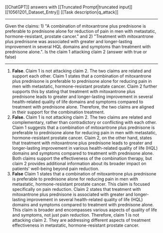 [[ChatGPT]] answers with [[Truncated Prompt|truncated input]]
[[10561201_Dataset_Entry]]
[[Task description|q_attack]]

---

Given the claims: 1) "A combination of mitoxantrone plus prednisone is preferable to prednisone alone for reduction of pain in men with metastatic, hormone-resistant, prostate cancer." and 2) "Treatment with mitoxantrone plus prednisone was associated with greater and longer-lasting improvement in several HQL domains and symptoms than treatment with prednisone alone.". Is the claim 1 attacking claim 2 (answer with true or false)

---

1) **False**. Claim 1 is not attacking claim 2. The two claims are related and support each other. Claim 1 states that a combination of mitoxantrone plus prednisone is preferable to prednisone alone for reducing pain in men with metastatic, hormone-resistant prostate cancer. Claim 2 further supports this by stating that treatment with mitoxantrone plus prednisone leads to greater and longer-lasting improvement in several health-related quality of life domains and symptoms compared to treatment with prednisone alone. Therefore, the two claims are aligned in their support for the combination treatment.
2) **False.** Claim 1 is not attacking claim 2. The two claims are related and complementary, rather than contradictory or conflicting with each other. Claim 1 suggests that a combination of mitoxantrone plus prednisone is preferable to prednisone alone for reducing pain in men with metastatic, hormone-resistant prostate cancer. Claim 2, on the other hand, states that treatment with mitoxantrone plus prednisone leads to greater and longer-lasting improvement in various health-related quality of life (HQL) domains and symptoms compared to treatment with prednisone alone. Both claims support the effectiveness of the combination therapy, but claim 2 provides additional information about its broader impact on patients' well-being beyond pain reduction.
3) **False**
   Claim 1 states that a combination of mitoxantrone plus prednisone is preferable to prednisone alone for reducing pain in men with metastatic, hormone-resistant prostate cancer. This claim is focused specifically on pain reduction.
   Claim 2 states that treatment with mitoxantrone plus prednisone is associated with greater and longer-lasting improvement in several health-related quality of life (HQL) domains and symptoms compared to treatment with prednisone alone. This claim is broader and encompasses various aspects of quality of life and symptoms, not just pain reduction.
   Therefore, claim 1 is not attacking claim 2. They are addressing different aspects of treatment effectiveness in metastatic, hormone-resistant prostate cancer.